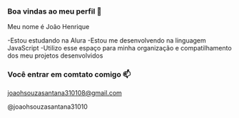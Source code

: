 ### Boa vindas ao meu perfil 🖤

Meu nome é João Henrique

-Estou estudando na Alura
-Estou me desenvolvendo na linguagem JavaScript
-Utilizo esse espaço para minha organização e compatilhamento dos meu projetos desenvolvidos

###  Você entrar em comtato comigo 📫

joaohsouzasantana310108@gmail.com

@joaohsouzasantana31010
